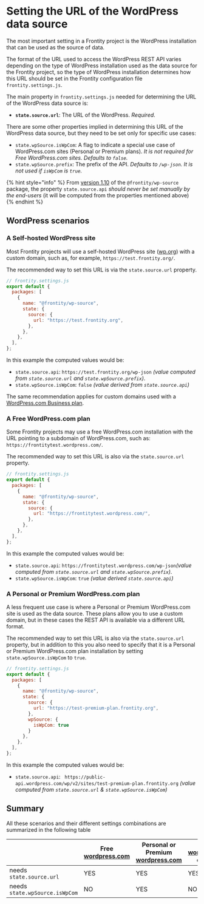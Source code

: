 # Setting the URL of the WordPress data source

The most important setting in a Frontity project is the WordPress installation that can be used as the source of data.

The format of the URL used to access the WordPress REST API varies depending on the type of WordPress installation used as the data source for the Frontity project, so the type of WordPress installation determines how this URL should be set in the Frontity configuration file `frontity.settings.js`.

The main property in `frontity.settings.js` needed for determining the URL of the WordPress data source is:

- **`state.source.url`**:  The URL of the WordPress. _Required_.

There are some other properties implied in determining this URL of the WordPress data source, but they need to be set only for specific use cases:

- `state.wpSource.isWpCom`:  A flag to indicate a special use case of WordPress.com sites (Personal or Premium plans). *It is not required for Free WordPress.com sites. Defaults to `false`.*
- `state.wpSource.prefix`: The prefix of the API. *Defaults to `/wp-json`. It is not used if `isWpCom` is `true`.*

{% hint style="info" %}
From [version 1.10](https://github.com/frontity/frontity/blob/dev/packages/wp-source/CHANGELOG.md#1100) of the `@frontity/wp-source` package, the property `state.source.api` _should never be set manually by the end-users_ (it will be computed from the properties mentioned above)
{% endhint %}

## WordPress scenarios

### A Self-hosted WordPress site 

Most Frontity projects will use a self-hosted WordPress site ([wp.org](http://wp.org/))  with a custom domain, such as, for example, `https://test.frontity.org/`.

The recommended way to set this URL is via the `state.source.url` property.

```javascript
// frontity.settings.js
export default {
  packages: [
    {
      name: "@frontity/wp-source",
      state: {
        source: {
          url: "https://test.frontity.org",
        },
      },
    },
  ],
};
```

In this example the computed values would be:
- `state.source.api`:  `https://test.frontity.org/wp-json` _(value computed from `state.source.url` and `state.wpSource.prefix`)_.
- `state.wpSource.isWpCom`: `false` _(value derived from `state.source.api`)_

The same recommendation applies for custom domains used with a [WordPress.com Business plan](https://wordpress.com/support/business-plan/).


### A Free WordPress.com plan 

Some Frontity projects may use a free WordPress.com installation with the URL pointing to a subdomain of WordPress.com, such as: `https://frontitytest.wordpress.com/`.

The recommended way to set this URL is also via the `state.source.url` property.

```javascript
// frontity.settings.js
export default {
  packages: [
    {
      name: "@frontity/wp-source",
      state: {
        source: {
          url: "https://frontitytest.wordpress.com/",
        },
      },
    },
  ],
};
```

In this example the computed values would be:
- `state.source.api`:  `https://frontitytest.wordpress.com/wp-json`_(value computed from `state.source.url` and `state.wpSource.prefix`)_.
- `state.wpSource.isWpCom`: `true` _(value derived `state.source.api`)_

### A Personal or Premium WordPress.com plan 

A less frequent use case is where a Personal or Premium WordPress.com site is used as the data source. These plans allow you to use a custom domain, but in these cases the REST API is available via a different URL format.

The recommended way to set this URL is also via the `state.source.url` property, but in addition to this you also need to specify that it is a Personal or Premium WordPress.com plan installation by setting `state.wpSource.isWpCom` to `true`.

```javascript
// frontity.settings.js
export default {
  packages: [
    {
      name: "@frontity/wp-source",
      state: {
        source: {
          url: "https://test-premium-plan.frontity.org",
        },
        wpSource: {
          isWpCom: true
        } 
      },
    },
  ],
};
```

In this example the computed values would be:
- `state.source.api`: ` https://public-api.wordpress.com/wp/v2/sites/test-premium-plan.frontity.org` _(value computed from `state.source.url` & `state.wpSource.isWpCom`)_

## Summary

All these scenarios and their different settings combinations are summarized in the following table


||Free [wordpress.com](http://wordpress.com)|Personal or Premium [wordpress.com](http://wordpress.com)|Business [wordpress.com](http://wordpress.com) or [wp.org](http://wp.org)|
| --- | --- | --- | --- |
|needs `state.source.url`|YES|YES|YES|
|needs `state.wpSource.isWpCom`|NO|YES|NO|
